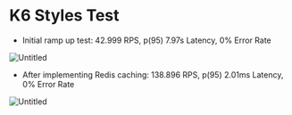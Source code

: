 # K6 Styles Test

- Initial ramp up test: 42.999 RPS, p(95) 7.97s Latency, 0% Error Rate

![Untitled](K6%20Styles%20Test%20fcf551124ce54616afa091c7b39bdce9/Untitled.png)

- After implementing Redis caching: 138.896 RPS, p(95) 2.01ms Latency, 0% Error Rate

![Untitled](K6%20Styles%20Test%20fcf551124ce54616afa091c7b39bdce9/Untitled%201.png)
